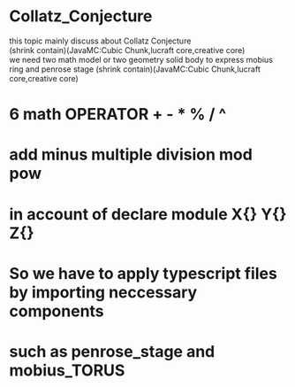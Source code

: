 # Collatz_Conjecture
this topic mainly discuss about Collatz Conjecture <br>
(shrink contain)(JavaMC:Cubic Chunk,lucraft core,creative core) <br>
we need two math model or two geometry solid body to express mobius ring and penrose stage 
(shrink contain)(JavaMC:Cubic Chunk,lucraft core,creative core)<br>
# 6 math OPERATOR + - * % / ^ 
# add minus multiple division mod pow
# in account of declare module X{} Y{} Z{} 
# So we have to apply typescript files by importing neccessary components
# such as penrose_stage and mobius_TORUS
